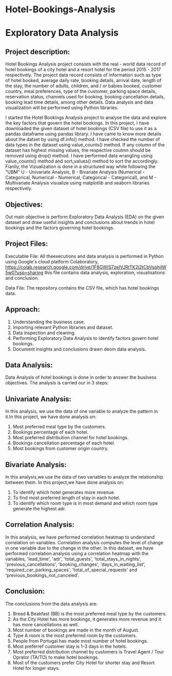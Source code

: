 # Hotel-Bookings-Analysis
#                                   Exploratory Data Analysis
## Project description:
Hotel Bookings Analysis project consists with the real - world data record of hotel bookings of a city hotel and a resort hotel for the period 2015 - 2017 respectively. The project data record consists of information such as type of hotel booked, average daily rate, booking details, arrival date, length of the stay, the number of adults, children, and / or babies booked, customer country, meal preferences, type of the customer, parking space details, reservation status, channels used for booking, booking cancellation details, booking lead time details, among other details. Data analysis and data visualization will be performed using Python libraries.

I started the Hotel Bookings Analysis project to analyse the data and explore the key factors that govern the hotel bookings. In this project, I have downloaded the given dataset of hotel bookings (CSV file) to use it as a pandas dataframe using pandas library. I have came to know more details about the datset by using df.info() method. I have checked the number of data types in the dataset using value_counts() method. If any column of the dataset has highest missing values, the respective coulmn should be removed using drop() method. I have performed data wrangling using value_counts() method and sort_values() method to sort the accordingly. Fianlly, the Vizualization is done in a structured way while following the "UBM" U - Univariate Analysis, B - Bivariate Analysis (Numerical - Categorical, Numerical - Numerical, Categorical - Categorical), and M - Multivariate Analysis visualize using matplotlib and seaborn libraries respectively.
## Objectives:
Out main objective is perform Exploratory Data Analysis (EDA) on the given dataset and draw useful insights and conclusions about trends in hotel bookings and the factors governing hotel bookings.
## Project Files:
Executable File: All theexecutions and data analysis is performed in Python using Google's cloud platform Colaboratory, https://colab.research.google.com/drive/1F8GWIS7zeIVJRtTK2j2tCbVsphjlW5w0?usp=sharing this file contains data analysis, exploration, visualisations and conclusion.

Data File: The repository contains the CSV file, which has hotel bookings data.
## Approach:
1. Understanding the business case.
2. Importing relevant Python libraries and dataset.
3. Data inspection and cleaning.
4. Performing Exploratory Data Analysis to identify factors govern hotel bookings.
5. Document insights and conclusions drawn deom data analysis.
## Data Analysis:
Data Analysis of hotel bookings is done in order to answer the business objectives. The analysis is carried our in 3 steps:
## Univariate Analysis:
In this analysis, we use the data of one variable to analyze the pattern in it.In this project, we have done analysis on:
1. Most preferred meal type by the customers.
2. Bookings percentage of each hotel.
3. Most preferred distribution channel for hotel bookings.
4. Bookings cancellation percentage of each hotel.
5. Most bookings from customer origin country.
## Bivariate Analysis:
In this analysis,we use the data of two variables to analyze the relationship between them. In this project,we have done analysis on:
1. To identify which hotel generates more revenue.
2. To find most preferred length of stay in each hotel.
3. To identify which room type is in most demand and which room type generate the highest adr.
## Correlation Analysis:
In this analysis, we have performed correlation heatmap to understand correlation on variables. Correlation analysis computes the level of change in one variable due to the change in the other. In this dataset, we have performed correlation analysis using a correlation heatmap with the variables, 'lead_time', 'adr', 'total_guests', 'total_stays_in_nights', 'previous_cancellations', 'booking_changes', 'days_in_waiting_list', 'required_car_parking_spaces', 'total_of_special_requests' and 'previous_bookings_not_canceled'.
## Conclusion:
The conclusions from the data analysis are:
1. Bread & Beakfast (BB) is the most preferred meal type by the customers.
2. As the City Hotel has more bookings, it generates more revenue and it has more cancellations as well.
3. Most number of bookings are made in the month of August.
4. Type A room is the most preferred room by the customers.
5. People from Portugal has made most number of hotel bookings.
6. Most preferref customer stay is 1-3 days in the hotels.
7. Most preferred distribution channel by customers is Travel Agent / Tour Oprator (TA/TO) to make hotel bookings.
8. Most of the customers prefer City Hotel for shorter stay and Resort Hotel for longer stays.
